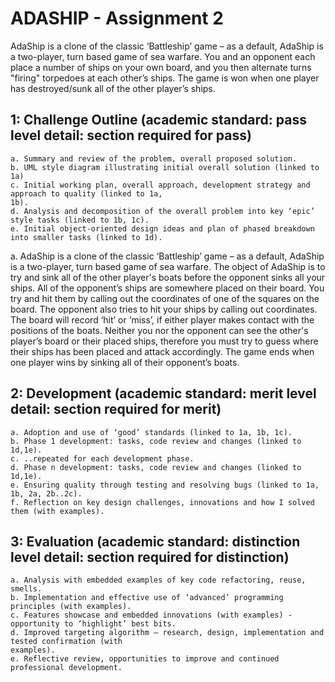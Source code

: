 # ADASHIP - Assignment 2

AdaShip is a clone of the classic ‘Battleship’ game – as a default, AdaShip is a two-player, turn based game of sea warfare. You and an opponent each place a number of ships on your own board, and you then alternate turns "firing" torpedoes at each other’s ships. The game is won when one player has destroyed/sunk all of the other player’s ships.

## 1: Challenge Outline (academic standard: pass level detail: section required for pass)


```
a. Summary and review of the problem, overall proposed solution.
b. UML style diagram illustrating initial overall solution (linked to 1a)
c. Initial working plan, overall approach, development strategy and approach to quality (linked to 1a,
1b).
d. Analysis and decomposition of the overall problem into key ‘epic’ style tasks (linked to 1b, 1c).
e. Initial object-oriented design ideas and plan of phased breakdown into smaller tasks (linked to 1d).
```
a. AdaShip is a clone of the classic ‘Battleship’ game – as a default, AdaShip is a two-player, turn based game of sea warfare. The object of AdaShip is to try and sink all of the other player's boats before the opponent sinks all your ships. All of the opponent’s ships are somewhere placed on their board.  You try and hit them by calling out the coordinates of one of the squares on the board.  The opponent also tries to hit your ships by calling out coordinates. The board will record ‘hit’ or ‘miss’, if either player makes contact with the positions of the boats. Neither you nor the opponent can see the other's player’s board or their placed ships, therefore you must try to guess where their ships has been placed and attack accordingly. The game ends when one player wins by sinking all of their opponent’s boats.

## 2: Development (academic standard: merit level detail: section required for merit)

```
a. Adoption and use of ‘good’ standards (linked to 1a, 1b, 1c).
b. Phase 1 development: tasks, code review and changes (linked to 1d,1e).
c. ..repeated for each development phase.
d. Phase n development: tasks, code review and changes (linked to 1d,1e).
e. Ensuring quality through testing and resolving bugs (linked to 1a, 1b, 2a, 2b..2c).
f. Reflection on key design challenges, innovations and how I solved them (with examples).
```

## 3: Evaluation (academic standard: distinction level detail: section required for distinction)

```
a. Analysis with embedded examples of key code refactoring, reuse, smells.
b. Implementation and effective use of ‘advanced’ programming principles (with examples).
c. Features showcase and embedded innovations (with examples) - opportunity to ‘highlight’ best bits.
d. Improved targeting algorithm – research, design, implementation and tested confirmation (with
examples).
e. Reflective review, opportunities to improve and continued professional development.
```

